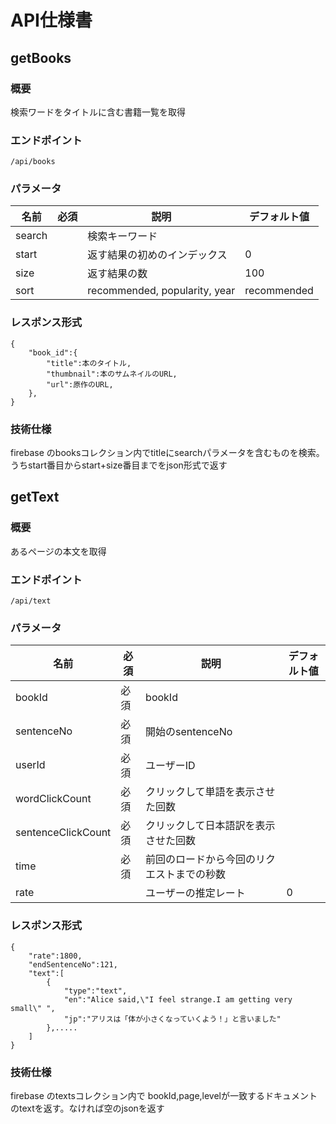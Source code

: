 # API仕様書

## getBooks
### 概要
検索ワードをタイトルに含む書籍一覧を取得
### エンドポイント
```
/api/books
```
### パラメータ
| 名前 | 必須 | 説明 |デフォルト値|
|------|------|------|------------|
|search|      | 検索キーワード||
|start |      | 返す結果の初めのインデックス|0|
|size  |      | 返す結果の数 |100|
|sort  |      | recommended, popularity, year |recommended|
### レスポンス形式
```
{
    "book_id":{
        "title":本のタイトル,
        "thumbnail":本のサムネイルのURL,
        "url":原作のURL,
    },
}
```
### 技術仕様
firebase のbooksコレクション内でtitleにsearchパラメータを含むものを検索。うちstart番目からstart+size番目までをjson形式で返す


## getText
### 概要
あるページの本文を取得
### エンドポイント
```
/api/text
```
### パラメータ
| 名前 | 必須 | 説明 |デフォルト値|
|------|------|------|------------|
|bookId| 必須 | bookId||
|sentenceNo  | 必須 | 開始のsentenceNo||
|userId|必須|ユーザーID||
|wordClickCount|必須|クリックして単語を表示させた回数||
|sentenceClickCount|必須|クリックして日本語訳を表示させた回数||
|time|必須|前回のロードから今回のリクエストまでの秒数||
|rate||ユーザーの推定レート|0|

### レスポンス形式
```
{
    "rate":1800,
    "endSentenceNo":121,
    "text":[
        {
            "type":"text",
            "en":"Alice said,\"I feel strange.I am getting very small\" ",
            "jp":"アリスは「体が小さくなっていくよう！」と言いました"
        },.....
    ]
}
```

### 技術仕様
firebase のtextsコレクション内で bookId,page,levelが一致するドキュメントのtextを返す。なければ空のjsonを返す

